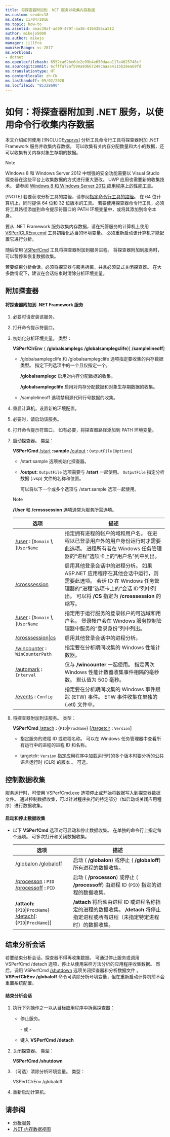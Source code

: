 ```yaml
---
title: 将探查器附加到 .NET 服务以收集内存数据
ms.custom: seodec18
ms.date: 11/04/2016
ms.topic: how-to
ms.assetid: aeac39af-ad99-479f-aa36-4104356ca512
author: mikejo5000
ms.author: mikejo
manager: jillfra
monikerRange: vs-2017
ms.workload:
- dotnet
ms.openlocfilehash: 6552ca62be6de2e99b4e650daaa117e4025746cf
ms.sourcegitcommit: 6cfffa72af599a9d667249caaaa411bb28ea69fd
ms.translationtype: HT
ms.contentlocale: zh-CN
ms.lasthandoff: 09/02/2020
ms.locfileid: "85328690"
---
```

# <a name="how-to-attach-the-profiler-to-a-net-service-to-collect-memory-data-by-using-the-command-line"></a>如何：将探查器附加到 .NET 服务，以使用命令行收集内存数据
本文介绍如何使用 [!INCLUDE[vsprvs](../code-quality/includes/vsprvs_md.md)] 分析工具命令行工具将探查器附加 .NET Framework 服务并收集内存数据。 可以收集有关内存分配数量和大小的数据，还可以收集有关内存对象生存期的数据。

> [!NOTE]
> Windows 8 和 Windows Server 2012 中增强的安全功能需要以 Visual Studio 探查器在这些平台上收集数据的方式进行重大更改。 UWP 应用也需要新的收集技术。 请参阅 [Windows 8 和 Windows Server 2012 应用程序上的性能工具](../profiling/performance-tools-on-windows-8-and-windows-server-2012-applications.md)。
>
> [!NOTE]
> 若要获取分析工具的路径，请参阅[指定命令行工具的路径](../profiling/specifying-the-path-to-profiling-tools-command-line-tools.md)。 在 64 位计算机上，同时提供 64 位和 32 位版本的工具。 若要使用探查器命令行工具，必须将工具路径添加到命令提示符窗口的 PATH 环境变量中，或将其添加到命令本身。

 要从 .NET Framework 服务收集内存数据，请在托管服务的计算机上使用 [VSPerfCLREnv.cmd](../profiling/vsperfclrenv.md) 工具初始化适当的环境变量。 必须重新启动该计算机才能配置它进行分析。

 随后使用 [VSPerfCmd](../profiling/vsperfcmd.md) 工具将探查器附加到服务进程。 将探查器附加到服务时，可以暂停和恢复数据收集。

 若要结束分析会话，必须将探查器与服务拆离，并且必须显式关闭探查器。 在大多数情况下，建议在会话结束时清除分析环境变量。

## <a name="attach-the-profiler"></a>附加探查器

#### <a name="to-attach-the-profiler-to-a-net-framework-service"></a>将探查器附加到 .NET Framework 服务

1. 必要时请安装该服务。

2. 打开命令提示符窗口。

3. 初始化分析环境变量。 类型：

    **VSPerfClrEnv** { **/globalsamplegc /globalsamplegclife**}[ **/samplelineoff**]

   - /globalsamplegclife  和 /globalsamplegclife  选项指定要收集的内存数据类型。 指定下列选项中的一个且仅指定一个。

     **/globalsamplegc** 启用对内存分配数据的收集。

     **/globalsamplegclife** 启用对内存分配数据和对象生存期数据的收集。

   - /samplelineoff  选项禁用源代码行号数据的收集。

4. 重启计算机，设置新的环境配置。

5. 必要时，请启动该服务。

6. 打开命令提示符窗口。 如有必要，将探查器路径添加到 PATH 环境变量。

7. 启动探查器。 类型：

    **VSPerfCmd**  [/start](../profiling/start.md) **:sample**  [/output](../profiling/output.md) **:** `OutputFile` [`Options`]

   - /start:sample  选项初始化探查器。

   - **/output:** `OutputFile` 选项需要与 **/start** 一起使用。 `OutputFile` 指定分析数据 (.vsp) 文件的名称和位置。

     可以将以下一个或多个选项与 /start:sample  选项一起使用。

   > [!NOTE]
   > **/User** 和 **/crosssession** 选项通常为服务所需选项。

   | 选项 | 描述 |
   | - | - |
   | [/user](../profiling/user-vsperfcmd.md) **:** [`Domain` **\\** ]`UserName` | 指定拥有进程的帐户的域和用户名。 在进程以已登录用户外的用户身份运行时才需要此选项。 进程所有者在 Windows 任务管理器的“进程”选项卡上的“用户名”列中列出。 |
   | [/crosssession](../profiling/crosssession.md) | 启用其他登录会话中的进程分析。 如果 ASP.NET 应用程序在其他会话中运行，则需要此选项。 会话 ID 在 Windows 任务管理器的“进程”选项卡上的“会话 ID”列中列出。 可以将 **/CS** 指定为 **/crosssession** 的缩写。 |
   | [/user](../profiling/user-vsperfcmd.md) **:** [`Domain` **\\** ]`UserName` | 指定用于运行服务的登录帐户的可选域和用户名。 登录帐户会在 Windows 服务控制管理器中服务的“登录身份”列中列出。 |
   | [/crosssession&#124;cs](../profiling/crosssession.md) | 启用其他登录会话中的进程分析。 |
   | [/wincounter](../profiling/wincounter.md) **:** `WinCounterPath` | 指定要在分析期间收集的 Windows 性能计数器。 |
   | [/automark](../profiling/automark.md) **:** `Interval` | 仅与 **/wincounter** 一起使用。 指定两次 Windows 性能计数器收集事件相隔的毫秒数。 默认值为 500 毫秒。 |
   | [/events](../profiling/events-vsperfcmd.md) **:** `Config` | 指定要在分析期间收集的 Windows 事件跟踪 (ETW) 事件。 ETW 事件收集在单独的 (.etl) 文件中。 |

8. 将探查器附加到该服务。 类型：

    **VSPerfCmd**  [/attach](../profiling/attach.md) **:** {`PID`&#124;`ProcName`} [[/targetclr](../profiling/targetclr.md) **:** `Version`]

   - 指定服务的进程 ID 或进程名称。 可以在 Windows 任务管理器中查看所有运行中的进程的进程 ID 和名称。

   - targetclr: `Version` 指定应用程序中加载运行时的多个版本时要分析的公共语言运行时 (CLR) 的版本  。 可选。

## <a name="control-data-collection"></a>控制数据收集
 服务运行时，可使用 VSPerfCmd.exe  选项停止或开始将数据写入到探查器数据文件。 通过控制数据收集，可以针对程序执行的特定部分（如启动或关闭应用程序）进行数据收集。

#### <a name="to-start-and-stop-data-collection"></a>启动和停止数据收集

- 以下 **VSPerfCmd** 选项对可启动和停止数据收集。 在单独的命令行上指定每个选项。 可多次打开和关闭数据收集。

    |选项|描述|
    |------------|-----------------|
    |[/globalon /globaloff](../profiling/globalon-and-globaloff.md)|启动 ( **/globalon**) 或停止 ( **/globaloff**) 所有进程的数据收集。|
    |[/processon](../profiling/processon-and-processoff.md) **:** `PID` [/processoff](../profiling/processon-and-processoff.md) **:** `PID`|启动 ( **/processon**) 或停止 ( **/processoff**) 由进程 ID (`PID`) 指定的进程的数据收集。|
    |**/attach:** {`PID`&#124;`ProcName`} [/detach](../profiling/detach.md)[:{`PID`&#124;`ProcName`}]|**/attach** 将启动由进程 ID 或进程名称指定的进程的数据收集。 **/detach** 将停止指定进程或所有进程（未指定特定进程时）的数据收集。|

## <a name="end-the-profiling-session"></a>结束分析会话
 若要结束分析会话，探查器不得再收集数据。 可通过停止服务或调用 VSPerfCmd /detach  选项，停止从使用采样方法分析的应用程序收集数据。 然后，调用 VSPerfCmd [/shutdown](../profiling/shutdown.md) 选项关闭探查器和分析数据文件  。 **VSPerfClrEnv /globaloff** 命令可清除分析环境变量，但在重新启动计算机前不会重置系统配置。

#### <a name="to-end-a-profiling-session"></a>结束分析会话

1. 执行下列操作之一以从目标应用程序中拆离探查器：

    - 停止服务。

         \- 或 -

    - 键入 **VSPerfCmd /detach**

2. 关闭探查器。 类型：

     **VSPerfCmd /shutdown**

3. （可选）清除分析环境变量。 类型：

     VSPerfClrEnv /globaloff 

4. 重新启动计算机。

## <a name="see-also"></a>请参阅
- [分析服务](../profiling/command-line-profiling-of-services.md)
- [.NET 内存数据视图](../profiling/dotnet-memory-data-views.md)
